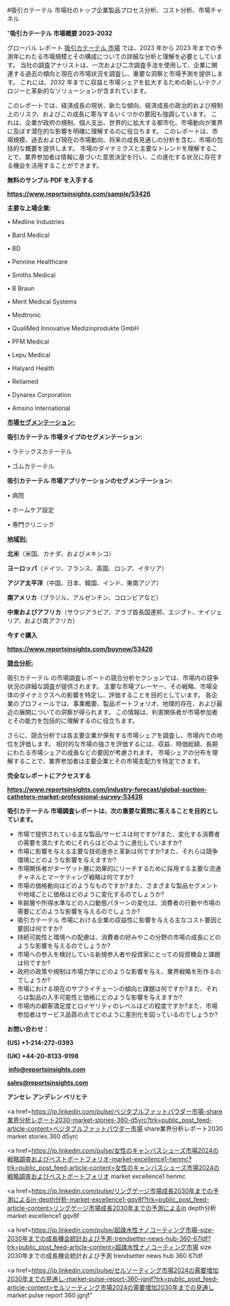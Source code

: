 #吸引カテーテル 市場社のトップ企業製品プロセス分析、コスト分析、市場チャネル

"<strong>吸引カテーテル 市場概要 2023-2032</strong>

グローバル レポート <a href=https://www.reportsinsights.com/sample/53426>吸引カテーテル 市場</a> では、2023 年から 2023 年までの予測年にわたる市場規模とその構成についての詳細な分析と理解を必要としています。 当社の調査アナリストは、一次および二次調査手法を使用して、企業に関連する過去の傾向と現在の市場状況を調査し、重要な洞察と市場予測を提供します。 これには、2032 年までに収益と市場シェアを拡大​​するための新しいテクノロジーと革新的なソリューションが含まれています。

このレポートでは、経済成長の現状、新たな傾向、経済成長の政治的および規制上のリスク、およびこの成長に寄与するいくつかの要因も強調しています。 これは、企業が政府の規制、個人支出、世界的に拡大する都市化、市場動向が業界に及ぼす潜在的な影響を明確に理解するのに役立ちます。 このレポートは、市場規模、過去および現在の市場動向、将来の成長見通しの分析を含む、市場の包括的な概要を提供します。 市場のダイナミクスと主要なトレンドを理解することで、業界参加者は情報に基づいた意思決定を行い、この進化する状況に存在する機会を活用することができます。

<strong><b>無料のサンプル PDF を入手する</b></strong>

<a href=https://www.reportsinsights.com/sample/53426><strong><u>https://www.reportsinsights.com/sample/53426</u></strong></a>

<strong>主要な上場企業:</strong>

• Medline Industries

• Bard Medical

• BD

• Pennine Healthcare

• Smiths Medical

• B Braun

• Merit Medical Systems

• Medtronic

• QualiMed Innovative Medizinprodukte GmbH

• PFM Medical

• Lepu Medical

• Halyard Health

• Reliamed

• Dynarex Corporation

• Amsino International

<strong><u>市場セグメンテーション</u></strong><strong><u>:</u></strong>

<strong>吸引カテーテル 市場タイプのセグメンテーション:</strong>

• ラテックスカテーテル

• ゴムカテーテル

<strong>吸引カテーテル 市場アプリケーションのセグメンテーション:</strong>

• 病院

• ホームケア設定

• 専門クリニック

<strong><u>地域別</u></strong><strong><u>:</u></strong>

<strong>北米</strong>（米国、カナダ、およびメキシコ）

<strong>ヨーロッパ</strong>（ドイツ、フランス、英国、ロシア、イタリア）

<strong>アジア太平洋</strong>（中国、日本、韓国、インド、東南アジア）

<strong>南アメリカ</strong>（ブラジル、アルゼンチン、コロンビアなど）

<strong>中東およびアフリカ</strong>（サウジアラビア、アラブ首長国連邦、エジプト、ナイジェリア、および南アフリカ）

<strong>今すぐ購入</strong>

<a href=https://www.reportsinsights.com/buynow/53426><strong><u>https://www.reportsinsights.com/buynow/53426</u></strong></a>

<strong><u>競合分析:</u></strong>

吸引カテーテル の市場調査レポートの競合分析セクションでは、市場内の競争状況の詳細な調査が提供されます。 主要な市場プレーヤー、その戦略、市場全体のダイナミクスへの影響を特定し、評価することを目的としています。 各企業のプロフィールでは、事業概要、製品ポートフォリオ、地理的存在、および最近の展開についての洞察が得られます。 この情報は、利害関係者が市場参加者とその能力を包括的に理解するのに役立ちます。

さらに、競合分析では各主要企業が保有する市場シェアを調査し、市場内での地位を評価します。 相対的な市場の強さを評価するには、収益、時価総額、長期にわたる市場シェアの成長などの要因が考慮されます。 市場シェアの分布を理解することで、業界参加者は主要企業とその市場支配力を特定できます。

<strong>完全なレポートにアクセスする</strong>

<a href=https://www.reportsinsights.com/industry-forecast/global-suction-catheters-market-professional-survey-53426><strong><u><b>https://www.reportsinsights.com/industry-forecast/global-suction-catheters-market-professional-survey-53426</b></u></strong></a>

<strong><b>吸引カテーテル 市場調査レポートは、次の重要な質問に答えることを目的としています。</b></strong>
<ul>
  <li>市場で提供されている主な製品/サービスは何ですか?また、変化する消費者の需要を満たすためにそれらはどのように進化していますか?</li>
  <li>市場に影響を与える主要な技術進歩と革新は何ですか?また、それらは競争環境にどのような影響を与えますか?</li>
  <li>市場関係者がターゲット層に効果的にリーチするために採用する主要な流通チャネルとマーケティング戦略は何ですか?</li>
  <li>市場の価格動向はどのようなものですか?また、さまざまな製品セグメントや地域ごとに価格はどのように変化するのでしょうか?</li>
  <li>年齢層や所得水準などの人口動態パターンの変化は、消費者の行動や市場の需要にどのような影響を与えるのでしょうか?</li>
  <li>吸引カテーテル 市場における企業の収益性に影響を与える主なコスト要因と要因は何ですか?</li>
  <li>持続可能性と環境への配慮は、消費者の好みやこの分野の市場の成長にどのような影響を与えるのでしょうか?</li>
  <li>市場への参入を検討している新規参入者や投資家にとっての投資機会と課題は何ですか?</li>
  <li>政府の政策や規制は市場力学にどのような影響を与え、業界戦略を形作るのでしょうか?</li>
  <li>市場における現在のサプライチェーンの傾向と課題は何ですか?また、それらは製品の入手可能性と価格にどのような影響を与えますか?</li>
  <li>市場内の顧客満足度とロイヤリティのレベルはどの程度ですか?また、市場参加者はサービス品質の点でどのように差別化を図っているのでしょうか?</li>
</ul>
<strong>お問い合わせ：</strong>

<strong>(US) +1-214-272-0393</strong>

<strong>(UK) +44-20-8133-9198</strong>

<strong> </strong><a href=info@reportsinsights.com><strong><u>info@reportsinsights.com</u></strong></a>

<a href=sales@reportsinsights.com><strong><u>sales@reportsinsights.com</u></strong></a>

<strong>アンセレ アンデレン ベリヒテ</strong>

<a href=https://jp.linkedin.com/pulse/ベジタブルファットパウダー市場-share業界分析レポート2030-market-stories-360-d5yrc?trk=public_post_feed-article-content>ベジタブルファットパウダー市場 share業界分析レポート2030 market stories 360 d5yrc</a>

<a href=https://jp.linkedin.com/pulse/女性のキャンバスシューズ市場2024の戦略調査およびベストポートフォリオ-market-excellence1-henmc?trk=public_post_feed-article-content>女性のキャンバスシューズ市場2024の戦略調査およびベストポートフォリオ market excellence1 henmc</a>

<a href=https://jp.linkedin.com/pulse/リングゲージ市場成長2030年までの予測によるin-depth分析-market-excellence1-gqv8f?trk=public_post_feed-article-content>リングゲージ市場成長2030年までの予測によるin depth分析 market excellence1 gqv8f</a>

<a href=https://jp.linkedin.com/pulse/超疎水性ナノコーティング市場-size-2030年までの成長機会統計および予測-trendsetter-news-hub-360-67ldf?trk=public_post_feed-article-content>超疎水性ナノコーティング市場 size 2030年までの成長機会統計および予測 trendsetter news hub 360 67ldf</a>

<a href=https://jp.linkedin.com/pulse/セルソーティング市場2024の需要増加2030年までの見通し-market-pulse-report-360-jgnjf?trk=public_post_feed-article-content>セルソーティング市場2024の需要増加2030年までの見通し market pulse report 360 jgnjf</a>"
